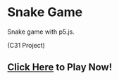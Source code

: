 # Snake Game
Snake game with p5.js.

(C31 Project)

## [Click Here](https://dipamsen.github.io/C31-Snake-Game/) to Play Now!
